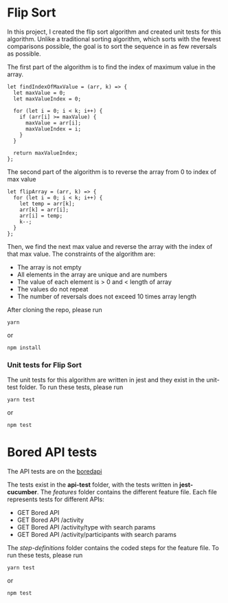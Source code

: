 # Flip Sort

In this project, I created the flip sort algorithm and created unit tests for this algorithm. Unlike a traditional sorting algorithm, which sorts with the fewest comparisons possible, the goal is to sort the sequence in as few reversals as possible.

The first part of the algorithm is to find the index of maximum value in the array.

```
let findIndexOfMaxValue = (arr, k) => {
  let maxValue = 0;
  let maxValueIndex = 0;

  for (let i = 0; i < k; i++) {
    if (arr[i] >= maxValue) {
      maxValue = arr[i];
      maxValueIndex = i;
    }
  }

  return maxValueIndex;
};
```

The second part of the algorithm is to reverse the array from 0 to index of max value

```
let flipArray = (arr, k) => {
  for (let i = 0; i < k; i++) {
    let temp = arr[k];
    arr[k] = arr[i];
    arr[i] = temp;
    k--;
  }
};
```

Then, we find the next max value and reverse the array with the index of that max value.
The constraints of the algorithm are:

- The array is not empty
- All elements in the array are unique and are numbers
- The value of each element is > 0 and < length of array
- The values do not repeat
- The number of reversals does not exceed 10 times array length

After cloning the repo, please run

```
yarn
```

or

```
npm install
```

### Unit tests for Flip Sort

The unit tests for this algorithm are written in jest and they exist in the unit-test folder.
To run these tests, please run

```
yarn test
```

or

```
npm test
```

# Bored API tests

The API tests are on the [boredapi](https://www.boredapi.com/)

The tests exist in the **api-test** folder, with the tests written in **jest-cucumber**. The _features_ folder contains the different feature file. Each file represents tests for different APIs:

>

- GET Bored API
- GET Bored API /activity
- GET Bored API /activity/type with search params
- GET Bored API /activity/participants with search params
  >

The _step-definitions_ folder contains the coded steps for the feature file.
To run these tests, please run

```
yarn test
```

or

```
npm test
```
